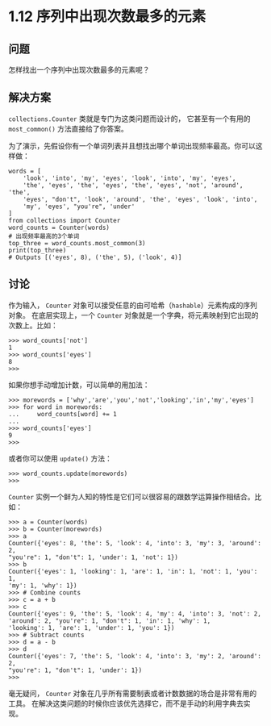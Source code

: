

# 1.12 序列中出现次数最多的元素

## 问题

怎样找出一个序列中出现次数最多的元素呢？

## 解决方案

`collections.Counter` 类就是专门为这类问题而设计的， 它甚至有一个有用的 `most_common()` 方法直接给了你答案。

为了演示，先假设你有一个单词列表并且想找出哪个单词出现频率最高。你可以这样做：

    
    
    words = [
        'look', 'into', 'my', 'eyes', 'look', 'into', 'my', 'eyes',
        'the', 'eyes', 'the', 'eyes', 'the', 'eyes', 'not', 'around', 'the',
        'eyes', "don't", 'look', 'around', 'the', 'eyes', 'look', 'into',
        'my', 'eyes', "you're", 'under'
    ]
    from collections import Counter
    word_counts = Counter(words)
    # 出现频率最高的3个单词
    top_three = word_counts.most_common(3)
    print(top_three)
    # Outputs [('eyes', 8), ('the', 5), ('look', 4)]
    

## 讨论

作为输入， `Counter` 对象可以接受任意的由可哈希（`hashable`）元素构成的序列对象。 在底层实现上，一个 `Counter`
对象就是一个字典，将元素映射到它出现的次数上。比如：

    
    
    >>> word_counts['not']
    1
    >>> word_counts['eyes']
    8
    >>>
    

如果你想手动增加计数，可以简单的用加法：

    
    
    >>> morewords = ['why','are','you','not','looking','in','my','eyes']
    >>> for word in morewords:
    ...     word_counts[word] += 1
    ...
    >>> word_counts['eyes']
    9
    >>>
    

或者你可以使用 `update()` 方法：

    
    
    >>> word_counts.update(morewords)
    >>>
    

`Counter` 实例一个鲜为人知的特性是它们可以很容易的跟数学运算操作相结合。比如：

    
    
    >>> a = Counter(words)
    >>> b = Counter(morewords)
    >>> a
    Counter({'eyes': 8, 'the': 5, 'look': 4, 'into': 3, 'my': 3, 'around': 2,
    "you're": 1, "don't": 1, 'under': 1, 'not': 1})
    >>> b
    Counter({'eyes': 1, 'looking': 1, 'are': 1, 'in': 1, 'not': 1, 'you': 1,
    'my': 1, 'why': 1})
    >>> # Combine counts
    >>> c = a + b
    >>> c
    Counter({'eyes': 9, 'the': 5, 'look': 4, 'my': 4, 'into': 3, 'not': 2,
    'around': 2, "you're": 1, "don't": 1, 'in': 1, 'why': 1,
    'looking': 1, 'are': 1, 'under': 1, 'you': 1})
    >>> # Subtract counts
    >>> d = a - b
    >>> d
    Counter({'eyes': 7, 'the': 5, 'look': 4, 'into': 3, 'my': 2, 'around': 2,
    "you're": 1, "don't": 1, 'under': 1})
    >>>
    

毫无疑问， `Counter` 对象在几乎所有需要制表或者计数数据的场合是非常有用的工具。
在解决这类问题的时候你应该优先选择它，而不是手动的利用字典去实现。

